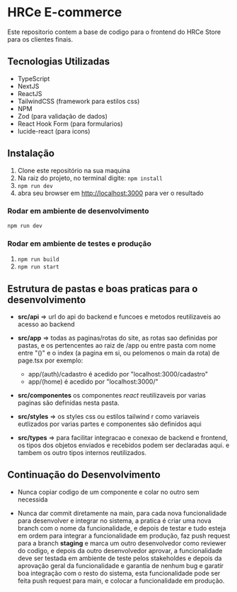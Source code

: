 # HRCe E-commerce

Este repositorio contem a base de codigo para o frontend do HRCe Store para os clientes finais.

## Tecnologias Utilizadas

- TypeScript
- NextJS
- ReactJS
- TailwindCSS (framework para estilos css)
- NPM
- Zod (para validação de dados)
- React Hook Form (para formularios)
- lucide-react (para icons)

## Instalação

1. Clone este repositório na sua maquina
2. Na raiz do projeto, no terminal digite: `npm install`
3. `npm run dev`
4. abra seu browser em [http://localhost:3000](http://localhost:3000) para ver o resultado

### Rodar em ambiente de desenvolvimento

`npm run dev`

### Rodar em ambiente de testes e produção

1. `npm run build`
2. `npm run start`

## Estrutura de pastas e boas praticas para o desenvolvimento

- **src/api** => url do api do backend e funcoes e metodos reutilizaveis ao acesso ao backend

- **src/app** => todas as paginas/rotas do site, as rotas sao definidas por pastas, e os pertencentes ao raiz de /app ou entre pasta com nome entre "()" e o index (a pagina em si, ou pelomenos o main da rota) de page.tsx
  por exemplo:

  - app/(auth)/cadastro é acedido por "localhost:3000/cadastro"
  - app/(home) é acedido por "localhost:3000/"

- **src/componentes**
  os componentes _react_ reutilizaveis por varias paginas são definidas nesta pasta.

- **src/styles** => os styles css ou estilos tailwind r como variaveis eutlizados por varias partes e componentes são definidos aqui

- **src/types** => para facilitar integracao e conexao de backend e frontend, os tipos dos objetos enviados e recebidos podem ser declaradas aqui. e tambem os outro tipos internos reutilizados.

## Continuação do Desenvolvimento

- Nunca copiar codigo de um componente e colar no outro sem necessida

- Nunca dar commit diretamente na main, para cada nova funcionalidade para desenvolver e integrar no sistema, a pratica é criar uma nova branch com o nome da funcionalidade, e depois de testar e tudo esteja em ordem para integrar a funcionalidade em produção, faz push request para a branch **staging** e marca um outro desenvolvedor como reviewer do codigo, e depois da outro desenvolvedor aprovar, a funcionalidade deve ser testada em ambiente de teste pelos stakeholdes e depois da aprovação geral da funcionalidade e garantia de nenhum bug e garatir boa integração com o resto do sistema, esta funcionalidade pode ser feita push request para main, e colocar a funcionalidade em produção.

